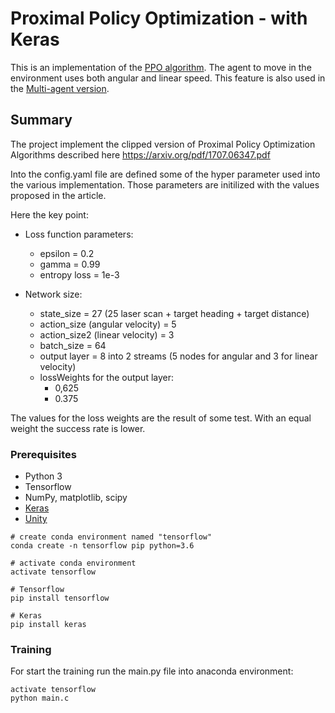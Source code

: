 # Proximal Policy Optimization - with Keras

This is an implementation of the [PPO algorithm](https://github.com/MatteoBrentegani/PPO/tree/master/PPO_DoubleAction). The agent to move in the environment uses both angular and linear speed.
This feature is also used in the [Multi-agent version](https://github.com/MatteoBrentegani/PPO/tree/master/PPO_MultiAgent).


## Summary

The project implement the clipped version of Proximal Policy Optimization Algorithms described here https://arxiv.org/pdf/1707.06347.pdf

Into the config.yaml file are defined some of the hyper parameter used into the various implementation. Those parameters are initilized with the values proposed in the article.


Here the key point:
* Loss function parameters:
  * epsilon = 0.2
  * gamma = 0.99
  * entropy loss = 1e-3
  
* Network size:
  * state_size = 27 (25 laser scan + target heading + target distance)
  * action_size (angular velocity) = 5
  * action_size2 (linear velocity) = 3
  * batch_size = 64
  * output layer = 8 into 2 streams (5 nodes for angular and 3 for linear velocity)
  * lossWeights for the output layer: 
    * 0,625
    * 0.375
    
The values for the loss weights are the result of some test. With an equal weight the success rate is lower. 

### Prerequisites

 * Python 3
 * Tensorflow
 * NumPy, matplotlib, scipy
 * [Keras](https://keras.io/)
 * [Unity](https://unity3d.com/get-unity/download)

```
# create conda environment named "tensorflow"
conda create -n tensorflow pip python=3.6

# activate conda environment
activate tensorflow

# Tensorflow
pip install tensorflow

# Keras
pip install keras
```

### Training

For start the training run the main.py file into anaconda environment:

```
activate tensorflow
python main.c
```


